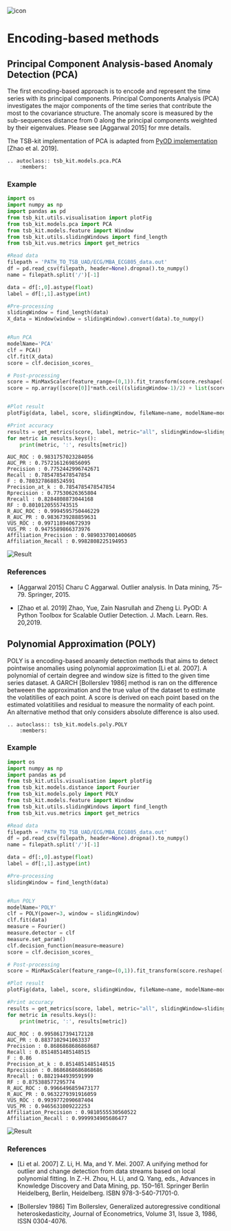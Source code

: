 ![icon](../../images/method_icons/encoding.png "icon")
# Encoding-based methods

## Principal Component Analysis-based Anomaly Detection (PCA)

The first encoding-based approach is to encode and represent the time series with its principal components. Principal Components Analysis (PCA) investigates the major components of the time series that contribute the most to the covariance structure. The anomaly score is measured by the sub-sequences distance from 0 along the principal components weighted by their eigenvalues. Please see [Aggarwal 2015] for mre details.


The TSB-kit implementation of PCA is adapted from [PyOD implementation](https://pyod.readthedocs.io/en/latest/) [Zhao et al. 2019].

```{eval-rst}  
.. autoclass:: tsb_kit.models.pca.PCA
    :members:

```

### Example

```python
import os
import numpy as np
import pandas as pd
from tsb_kit.utils.visualisation import plotFig
from tsb_kit.models.pca import PCA
from tsb_kit.models.feature import Window
from tsb_kit.utils.slidingWindows import find_length
from tsb_kit.vus.metrics import get_metrics

#Read data
filepath = 'PATH_TO_TSB_UAD/ECG/MBA_ECG805_data.out'
df = pd.read_csv(filepath, header=None).dropna().to_numpy()
name = filepath.split('/')[-1]

data = df[:,0].astype(float)
label = df[:,1].astype(int)

#Pre-processing    
slidingWindow = find_length(data)
X_data = Window(window = slidingWindow).convert(data).to_numpy()


#Run PCA
modelName='PCA'
clf = PCA()
clf.fit(X_data)
score = clf.decision_scores_

# Post-processing
score = MinMaxScaler(feature_range=(0,1)).fit_transform(score.reshape(-1,1)).ravel()
score = np.array([score[0]]*math.ceil((slidingWindow-1)/2) + list(score) + [score[-1]]*((slidingWindow-1)//2))


#Plot result
plotFig(data, label, score, slidingWindow, fileName=name, modelName=modelName) 

#Print accuracy
results = get_metrics(score, label, metric="all", slidingWindow=slidingWindow)
for metric in results.keys():
    print(metric, ':', results[metric])
```
```
AUC_ROC : 0.9831757023284056
AUC_PR : 0.7572161269856095
Precision : 0.7752442996742671
Recall : 0.7854785478547854
F : 0.7803278688524591
Precision_at_k : 0.7854785478547854
Rprecision : 0.77530626365804
Rrecall : 0.8284808873044168
RF : 0.8010120555743515
R_AUC_ROC : 0.9994595750446229
R_AUC_PR : 0.9836739288859631
VUS_ROC : 0.997118940672939
VUS_PR : 0.9475589866373976
Affiliation_Precision : 0.9890337001400605
Affiliation_Recall : 0.9982808225194953
```
![Result](../../images/method_results/PCA.png "PCA Result")

### References

* [Aggarwal 2015] Charu C Aggarwal. Outlier analysis. In Data mining, 75–79. Springer, 2015.

* [Zhao et al. 2019] Zhao, Yue, Zain Nasrullah and Zheng Li. PyOD: A Python Toolbox for Scalable Outlier Detection. J. Mach. Learn. Res. 20,2019.
 

## Polynomial Approximation (POLY)


POLY is a encoding-based anoamly detection methods that aims to detect pointwise anomalies using polynomial approximation [Li et al. 2007]. A polynomial of certain degree and window size is fitted to the given time series dataset. A GARCH [Bollerslev 1986] method is ran on the difference betweeen the approximation and the true value of the dataset to estimate the volatitilies of each point. A score is derived on each point based on the estimated volatitilies and residual to measure the normality of each point. An alternative method that only considers absolute difference is also used.


```{eval-rst}  
.. autoclass:: tsb_kit.models.poly.POLY
    :members:

```

### Example

```python
import os
import numpy as np
import pandas as pd
from tsb_kit.utils.visualisation import plotFig
from tsb_kit.models.distance import Fourier
from tsb_kit.models.poly import POLY
from tsb_kit.models.feature import Window
from tsb_kit.utils.slidingWindows import find_length
from tsb_kit.vus.metrics import get_metrics

#Read data
filepath = 'PATH_TO_TSB_UAD/ECG/MBA_ECG805_data.out'
df = pd.read_csv(filepath, header=None).dropna().to_numpy()
name = filepath.split('/')[-1]

data = df[:,0].astype(float)
label = df[:,1].astype(int)

#Pre-processing    
slidingWindow = find_length(data)


#Run POLY
modelName='POLY'
clf = POLY(power=3, window = slidingWindow)
clf.fit(data)
measure = Fourier()
measure.detector = clf
measure.set_param()
clf.decision_function(measure=measure)
score = clf.decision_scores_

# Post-processing
score = MinMaxScaler(feature_range=(0,1)).fit_transform(score.reshape(-1,1)).ravel()

#Plot result
plotFig(data, label, score, slidingWindow, fileName=name, modelName=modelName) 

#Print accuracy
results = get_metrics(score, label, metric="all", slidingWindow=slidingWindow)
for metric in results.keys():
    print(metric, ':', results[metric])
```
```
AUC_ROC : 0.9958617394172128
AUC_PR : 0.8837102941063337
Precision : 0.8686868686868687
Recall : 0.8514851485148515
F : 0.86
Precision_at_k : 0.8514851485148515
Rprecision : 0.8686868686868686
Rrecall : 0.8821944939591999
RF : 0.875388577295774
R_AUC_ROC : 0.9966496859473177
R_AUC_PR : 0.9632279391916059
VUS_ROC : 0.9939772090687404
VUS_PR : 0.9465631009222253
Affiliation_Precision : 0.9810555530560522
Affiliation_Recall : 0.9999934905686477
```
![Result](../../images/method_results/POLY.png "POLY Result")

### References

* [Li et al. 2007] Z. Li, H. Ma, and Y. Mei. 2007. A unifying method for outlier and change detection from data streams based on local polynomial fitting. In Z.-H. Zhou, H. Li, and Q. Yang, eds., Advances in Knowledge Discovery and Data Mining, pp. 150–161. Springer Berlin Heidelberg, Berlin, Heidelberg. ISBN 978-3-540-71701-0.

* [Bollerslev 1986] Tim Bollerslev, Generalized autoregressive conditional heteroskedasticity, Journal of Econometrics, Volume 31, Issue 3, 1986, ISSN 0304-4076.
